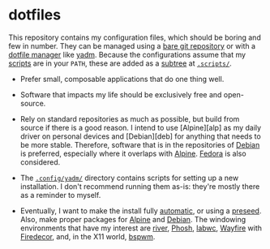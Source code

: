 # dotfiles

This repository contains my configuration files, which should be boring 
and few in number. They can be managed using a [bare git 
repository][bare] or with a [dotfile manager][dots] like [yadm][yadm]. 
Because the configurations assume that my [scripts][scrp] are in your 
`PATH`, these are added as a [subtree][atla] at 
[`.scripts/`](../.scripts).

-   Prefer small, composable applications that do one thing well.

-   Software that impacts my life should be exclusively free and 
    open-source.

-   Rely on standard repositories as much as possible, but build from 
    source if there is a good reason. I intend to use [Alpine][alp] as 
    my daily driver on personal devices and [Debian][deb] for anything 
    that needs to be more stable. Therefore, software that is in the 
    repositories of [Debian][drep] is preferred, especially where it 
    overlaps with [Alpine][arep]. [Fedora][frep] is also considered.

-   The [`.config/yadm/`](../.config/yadm) directory contains scripts 
    for setting up a new installation. I don't recommend running them 
    as-is: they're mostly there as a reminder to myself.

-   Eventually, I want to make the install fully [automatic][auto], or 
    using a [preseed][seed]. Also, make proper packages for 
    [Alpine][apkg] and [Debian][dpkg]. The windowing environments that 
    have my interest are [river][rivr], [Phosh][phsh], [labwc][labw], 
    [Wayfire][wayf] with [Firedecor][fdec], and, in the X11 world, 
    [bspwm][bspw].


<!-- Links ------------------------------------------------------------>

[atla]: https://www.atlassian.com/git/tutorials/git-subtree
[scrp]: https://github.com/slakkenhuis/scripts
[dots]: https://dotfiles.github.io/utilities/
[yadm]: https://yadm.io/
[bare]: https://cblte.github.io/sammelsurium/configs/the-best-way-to-store-your-dotfiles/

[phsh]: https://wiki.postmarketos.org/wiki/Phosh
[rivr]: https://github.com/riverwm/river
[wayf]: https://wayfire.org/
[labw]: https://labwc.github.io/
[fdec]: https://github.com/AhoyISki/Firedecor
[bspw]: https://github.com/baskerville/bspwm
[tmsu]: https://tmsu.org/

[drep]: https://packages.debian.org/
[arep]: https://pkgs.alpinelinux.org/packages
[frep]: https://src.fedoraproject.org/

[auto]: https://debian-handbook.info/browse/stable/sect.automated-installation.html
[seed]: https://wiki.debian.org/DebianInstaller/Preseed
[apkg]: https://wiki.alpinelinux.org/wiki/Creating_an_Alpine_package
[dpkg]: https://wiki.debian.org/Packaging

[eup]: https://www.inkandswitch.com/end-user-programming/
[hea]: https://linuxhandbook.com/check-ssd-health/
